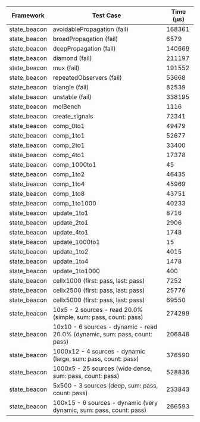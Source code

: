 | Framework | Test Case | Time (μs) |
| --- | --- | --- |
| state_beacon | avoidablePropagation (fail) | 168361 |
| state_beacon | broadPropagation (fail) | 6579 |
| state_beacon | deepPropagation (fail) | 140669 |
| state_beacon | diamond (fail) | 211197 |
| state_beacon | mux (fail) | 191552 |
| state_beacon | repeatedObservers (fail) | 53668 |
| state_beacon | triangle (fail) | 82539 |
| state_beacon | unstable (fail) | 338195 |
| state_beacon | molBench | 1116 |
| state_beacon | create_signals | 72341 |
| state_beacon | comp_0to1 | 49479 |
| state_beacon | comp_1to1 | 52677 |
| state_beacon | comp_2to1 | 33400 |
| state_beacon | comp_4to1 | 17378 |
| state_beacon | comp_1000to1 | 45 |
| state_beacon | comp_1to2 | 46435 |
| state_beacon | comp_1to4 | 45969 |
| state_beacon | comp_1to8 | 43751 |
| state_beacon | comp_1to1000 | 40233 |
| state_beacon | update_1to1 | 8716 |
| state_beacon | update_2to1 | 2906 |
| state_beacon | update_4to1 | 1748 |
| state_beacon | update_1000to1 | 15 |
| state_beacon | update_1to2 | 4015 |
| state_beacon | update_1to4 | 1478 |
| state_beacon | update_1to1000 | 400 |
| state_beacon | cellx1000 (first: pass, last: pass) | 7252 |
| state_beacon | cellx2500 (first: pass, last: pass) | 25776 |
| state_beacon | cellx5000 (first: pass, last: pass) | 69550 |
| state_beacon | 10x5 - 2 sources - read 20.0% (simple, sum: pass, count: pass) | 274299 |
| state_beacon | 10x10 - 6 sources - dynamic - read 20.0% (dynamic, sum: pass, count: pass) | 206848 |
| state_beacon | 1000x12 - 4 sources - dynamic (large, sum: pass, count: pass) | 376590 |
| state_beacon | 1000x5 - 25 sources (wide dense, sum: pass, count: pass) | 528836 |
| state_beacon | 5x500 - 3 sources (deep, sum: pass, count: pass) | 233843 |
| state_beacon | 100x15 - 6 sources - dynamic (very dynamic, sum: pass, count: pass) | 266593 |
